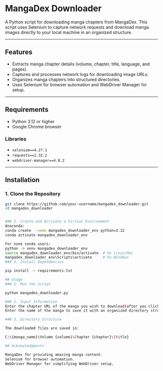 # MangaDex Downloader

A Python script for downloading manga chapters from MangaDex. This script uses Selenium to capture network requests and download manga images directly to your local machine in an organized structure.

---

## Features
- Extracts manga chapter details (volume, chapter, title, language, and pages).
- Captures and processes network logs for downloading image URLs.
- Organizes manga chapters into structured directories.
- Uses Selenium for browser automation and WebDriver Manager for setup.

---

## Requirements
- Python 3.12 or higher
- Google Chrome browser

### Libraries
- `selenium==4.27.1`
- `requests==2.32.2`
- `webdriver-manager==4.0.2`

---

## Installation
### 1. Clone the Repository
```bash
git clone https://github.com/your-username/mangadex_downloader.git
cd mangadex_downloader


### 2. Create and Activate a Virtual Environment
Anaconda:
conda create --name mangadex_downloader_env python=3.12
conda activate mangadex_downloader_env

For none conda users:
python -m venv mangadex_downloader_env
source mangadex_downloader_env/bin/activate  # On Linux/Mac
mangadex_downloader_env\Scripts\activate     # On Windows
### 3. Install Dependencies

pip install -r requirements.txt

## Usage
### 1. Run the Script

python mangadex_downloader.py

### 2. Input Information
Enter the chapter URL of the manga you wish to download(after you click on read).
Enter the name of the manga to save it with an organized directory structure.

### 3. Directory Structure

The downloaded files are saved in:

C:\{manga_name}\Volume {volume}\Chapter {chapter}\{title}

## Acknowledgments

MangaDex for providing amazing manga content.
Selenium for browser automation.
WebDriver Manager for simplifying WebDriver setup.